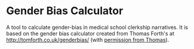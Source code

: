 # Gender Bias Calculator

A tool to calculate gender-bias in medical school clerkship narratives. It is based on the gender bias calculator created from Thomas Forth's at http://tomforth.co.uk/genderbias/ (with [permission from Thomas](https://twitter.com/thomasforth/status/577838752757891072)).
